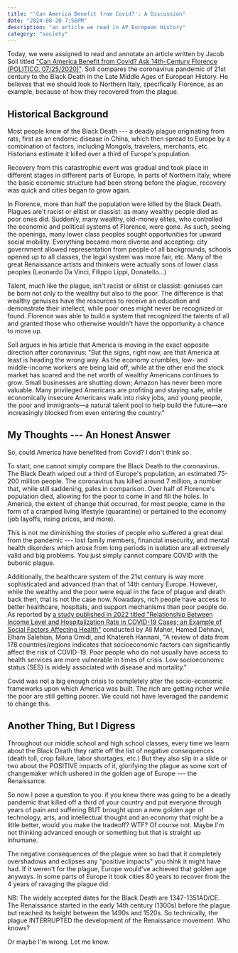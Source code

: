 ```yaml
---
title: "'Can America Benefit from Covid?': A Discussion"
date: "2024-08-20 7:56PM" 
description: "an article we read in AP European History"
category: "society"
---
```


Today, we were assigned to read and annotate an article written by Jacob Soll titled ["Can America Benefit from Covid? Ask 14th-Century Florence (POLITICO, 07/25/2020)"](https://www.politico.com/news/magazine/2020/07/25/can-america-benefit-from-covid-ask-14th-century-florence-381130). Soll compares the coronavirus pandemic of 21st century to the Black Death in the Late Middle Ages of European History. He believes that we should look to Northern Italy, specifically Florence, as an example, because of how they recovered from the plague.

## Historical Background
Most people know of the Black Death --- a deadly plague originating from rats, first as an endemic disease in China, which then spread to Europe by a combination of factors, including Mongols, travelers, merchants, etc. Historians estimate it killed over a third of Europe's population.

Recovery from this catastrophic event was gradual and took place in different stages in different parts of Europe. In parts of Northern Italy, where the basic economic structure had been strong before the plague, recovery was quick and cities began to grow again.

In Florence, more than half the population were killed by the Black Death. Plagues are't racist or elitist or classist: as many wealthy people died as poor ones did. Suddenly, many wealthy, old-money elites, who controlled the economic and political systems of Florence, were gone. As such, seeing the openings, many lower class peoples sought opportunities for upward social mobility. Everything became more diverse and accepting: city government allowed representation from people of all backgrounds, schools opened up to all classes, the legal system was more fair, etc. Many of the great Renaissance artists and thinkers were actually sons of lower class peoples (Leonardo Da Vinci, Filippo Lippi, Donatello...) 

Talent, much like the plague, isn't racist or elitist or classist: geniuses can be born not only to the wealthy but also to the poor. The difference is that wealthy genuises have the resources to receive an education and demonstrate their intellect, while poor ones might never be recognized or found. Florence was able to build a system that recognized the talents of all and granted those who otherwise wouldn't have the opportunity a chance to move up.

Soll argues in his article that America is moving in the exact opposite direction after coronavirus: "But the signs, right now, are that America at least is heading the wrong way. As the economy crumbles, low- and middle-income workers are being laid off, while at the other end the stock market has soared and the net worth of wealthy Americans continues to grow. Small businesses are shutting down; Amazon has never been more valuable. Many privileged Americans are profiting and staying safe, while economically insecure Americans walk into risky jobs, and young people, the poor and immigrants—a natural talent pool to help build the future—are increasingly blocked from even entering the country."

## My Thoughts --- An Honest Answer
So, could America have benefited from Covid? I don't think so.

To start, one cannot simply compare the Black Death to the coronavirus. The Black Death wiped out a third of Europe's population, an estimated 75-200 million people. The coronavirus has killed around 7 million, a number that, while still saddening, pales in comparison. Over half of Florence's population died, allowing for the poor to come in and fill the holes. In America, the extent of change that occurred, for most people, came in the form of a cramped living lifestyle (quarantine) or pertained to the economy (job layoffs, rising prices, and more).

This is not me diminishing the stories of people who suffered a great deal from the pandemic --- lost family members, financial insecurity, and mental health disorders which arose from long periods in isolation are all extremely valid and big problems. You just simply cannot compare COVID with the bubonic plague.

Additionally, the healthcare system of the 21st century is way more sophisticated and advanced than that of 14th century Europe. However, while the wealthy and the poor were equal in the face of plague and death back then, that is not the case now. Nowadays, rich people have access to better healthcare, hospitals, and support mechanisms than poor people do. As reported by [a study published in 2022 titled "Relationship Between Income Level and Hospitalization Rate in COVID-19 Cases; an Example of Social Factors Affecting Health"](https://www.ncbi.nlm.nih.gov/pmc/articles/PMC9078072/) conducted by Ali Maher, Hamed Dehnavi, Elham Salehian, Mona Omidi, and Khatereh Hannani, "A review of data from 178 countries/regions indicates that socioeconomic factors can significantly affect the risk of COVID-19. Poor people who do not usually have access to health services are more vulnerable in times of crisis. Low socioeconomic status (SES) is widely associated with disease and mortality."

Covid was not a big enough crisis to completely alter the socio-economic frameworks upon which America was built. The rich are getting richer while the poor are still getting poorer. We could not have leveraged the pandemic to change this.

## Another Thing, But I Digress
Throughout our middle school and high school classes, every time we learn about the Black Death they rattle off the list of negative consequences (death toll, crop failure, labor shortages, etc.) But they also slip in a slide or two about the POSITIVE impacts of it, glorifying the plague as some sort of changemaker which ushered in the golden age of Europe --- the Renaissance.

So now I pose a question to you: if you knew there was going to be a deadly pandemic that killed off a third of your country and put everyone through years of pain and suffering BUT brought upon a new golden age of technology, arts, and intellectual thought and an economy that might be a little better, would you make the tradeoff? WTF? Of course not. Maybe I'm not thinking advanced enough or something but that is straight up inhumane.

The negative consequences of the plague were so bad that it completely overshadows and eclipses any "positive impacts" you think it might have had. If it weren't for the plague, Europe would've achieved that golden age anyways. In some parts of Europe it took cities 80 years to recover from the 4 years of ravaging the plague did. 

NB: The widely accepted dates for the Black Death are 1347-1351AD/CE. The Renaissance started in the early 14th century (1300s) before the plague but reached its height between the 1490s and 1520s. So technically, the plague INTERRUPTED the development of the Renaissance movement. Who knows?

Or maybe I'm wrong. Let me know.
